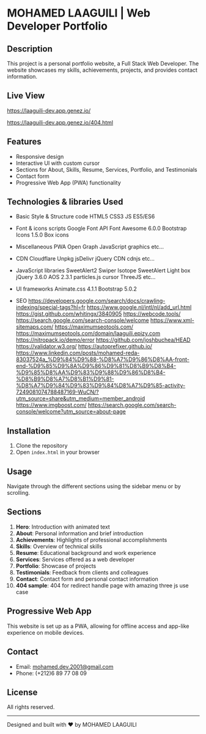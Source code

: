 # MOHAMED LAAGUILI | Web Developer Portfolio

## Description
This project is a personal portfolio website, a Full Stack Web Developer. The website showcases my skills, achievements, projects, and provides contact information.

## Live View
https://laaguili-dev.app.genez.io/

https://laaguili-dev.app.genez.io/404.html

## Features
- Responsive design
- Interactive UI with custom cursor
- Sections for About, Skills, Resume, Services, Portfolio, and Testimonials
- Contact form
- Progressive Web App (PWA) functionality


## Technologies & libraries Used
- Basic Style & Structure code
HTML5
CSS3
JS ES5/ES6

- Font & icons scripts
Google Font API
Font Awesome 6.0.0
Bootstrap Icons 1.5.0
Box icons

- Miscellaneous
PWA
Open Graph
JavaScript graphics
etc...

- CDN
Cloudflare
Unpkg
jsDelivr
jQuery CDN
cdnjs
etc...

- JavaScript libraries
SweetAlert2
Swiper
Isotope
SweetAlert
Light box
jQuery 3.6.0
AOS 2.3.1
particles.js
cursor
ThreeJS
etc...


- UI frameworks
Animate.css 4.1.1
Bootstrap 5.0.2

- SEO
https://developers.google.com/search/docs/crawling-indexing/special-tags?hl=fr
https://www.google.nl/intl/nl/add_url.html
https://gist.github.com/whitingx/3840905
https://webcode.tools/
https://search.google.com/search-console/welcome
https://www.xml-sitemaps.com/
https://maximumseotools.com/
https://maximumseotools.com/domain/laaguili.epizy.com
https://nitropack.io/demo/error
https://github.com/joshbuchea/HEAD
https://validator.w3.org/
https://autoprefixer.github.io/
https://www.linkedin.com/posts/mohamed-reda-83037524a_%D9%84%D9%88-%D8%A7%D9%86%D8%AA-front-end-%D9%85%D9%8A%D9%86%D9%81%D8%B9%D8%B4-%D9%85%D8%AA%D9%83%D9%88%D9%86%D8%B4-%D8%B9%D8%A7%D8%B1%D9%81-%D8%A7%D9%84%D9%83%D9%84%D8%A7%D9%85-activity-7249081074788487169-WuCN/?utm_source=share&utm_medium=member_android
https://www.imgboost.com/
https://search.google.com/search-console/welcome?utm_source=about-page


## Installation
1. Clone the repository
2. Open `index.html` in your browser

## Usage
Navigate through the different sections using the sidebar menu or by scrolling.

## Sections
1. **Hero**: Introduction with animated text
2. **About**: Personal information and brief introduction
3. **Achievements**: Highlights of professional accomplishments
4. **Skills**: Overview of technical skills
5. **Resume**: Educational background and work experience
6. **Services**: Services offered as a web developer
7. **Portfolio**: Showcase of projects
8. **Testimonials**: Feedback from clients and colleagues
9. **Contact**: Contact form and personal contact information
10. **404 sample**: 404 for redirect handle page with amazing three js use case

## Progressive Web App
This website is set up as a PWA, allowing for offline access and app-like experience on mobile devices.

## Contact
- Email: mohamed.dev.2001@gmail.com
- Phone: (+212)6 89 77 08 09

## License
All rights reserved.

---

Designed and built with ❤️ by MOHAMED LAAGUILI